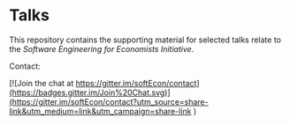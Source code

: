 # Talks

This repository contains the supporting material for selected talks relate to the *Software Engineering for Economists Initiative*.

Contact:

[![Join the chat at https://gitter.im/softEcon/contact](https://badges.gitter.im/Join%20Chat.svg)](https://gitter.im/softEcon/contact?utm_source=share-link&utm_medium=link&utm_campaign=share-link
)



